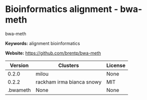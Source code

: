 # Bioinformatics alignment - bwa-meth

bwa-meth

**Keywords:** alignment bioinformatics

**Website:** <https://github.com/brentp/bwa-meth>

| Version | Clusters | License |
| ------- | -------- | ------- |
| 0.2.0 | milou | None |
| 0.2.2 | rackham irma bianca snowy | MIT |
| .bwameth | None | None |
